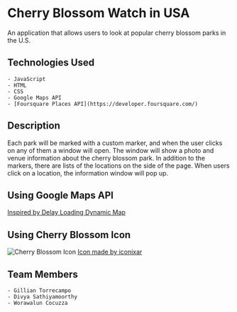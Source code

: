 # Cherry Blossom Watch in USA

An application that allows users to look at popular cherry blossom parks in the U.S.

## Technologies Used

    - JavaScript
    - HTML
    - CSS
    - Google Maps API
    - [Foursquare Places API](https://developer.foursquare.com/)

## Description

Each park will be marked with a custom marker, and when the user clicks on any of them a window will open. The window will show a photo and venue information about the cherry blossom park. 
In addition to the markers, there are lists of the locations on the side of the page. When users click on a location, the information window will pop up.

## Using Google Maps API

[Inspired by Delay Loading Dynamic Map](https://developers.google.com/maps/documentation/javascript/examples/programmatic-load-button#maps_programmatic_load_button-javascript)

## Using Cherry Blossom Icon

![Cherry Blossom Icon](https://image.flaticon.com/icons/png/32/4388/4388647.png) [Icon made by iconixar](https://www.flaticon.com/packs/spring-296)

## Team Members

    - Gillian Torrecampo
    - Divya Sathiyamoorthy
    - Worawalun Cocuzza
